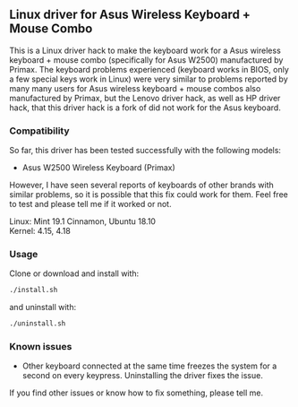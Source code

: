 ## Linux driver for Asus Wireless Keyboard + Mouse Combo

This is a Linux driver hack to make the keyboard work for a Asus wireless keyboard + mouse combo (specifically for Asus W2500) manufactured by Primax. The keyboard problems experienced (keyboard works in BIOS, only a few special keys work in Linux) were very similar to problems reported by many many users for Asus wireless keyboard + mouse combos also manufactured by Primax, but the Lenovo driver hack, as well as HP driver hack, that this driver hack is a fork of did not work for the Asus keyboard.

### Compatibility
So far, this driver has been tested successfully with the following models:

* Asus W2500 Wireless Keyboard (Primax)

However, I have seen several reports of keyboards of other brands with similar problems, so it is possible that this fix could work for them. Feel free to test and please tell me if it worked or not.

Linux: Mint 19.1 Cinnamon, Ubuntu 18.10  
Kernel: 4.15, 4.18

### Usage
Clone or download and install with:

```bash
./install.sh
```

and uninstall with:

```bash
./uninstall.sh
```

### Known issues
* Other keyboard connected at the same time freezes the system for a second on every keypress. Uninstalling the driver fixes the issue.

If you find other issues or know how to fix something, please tell me.
